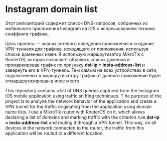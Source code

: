 # Instagram domain list

Этот репозиторий содержит список DNS-запросов, собранных из мобильного приложения Instagram на iOS с использованием техники сниффинга трафика.

Цель проекта — анализ сетевого поведения приложения и создание VPN-туннеля для трафика, исходящего от приложения, используя списки доменных имен.
Я использую маршрутизатор MikroTik с RouterOS, которая позволяет объявить список доменов и промаркировав трафик по признаку **dst-ip = insta-address-list** и завернуть его в VPN-туннель.
Тем самым на всех устройствах в сети, подключенных к маршрутизатору трафик от данного приложение будет отмаршрутизирован в иное место.

This repository contains a list of DNS queries captured from the Instagram iOS mobile application using traffic sniffing techniques.
T
he purpose of the project is to analyze the network behavior of the application and create a VPN tunnel for the traffic originating from the application using domain name lists. I use a MikroTik router with RouterOS on it, which allows declaring a list of domains and marking traffic with the criterion rule **dst-ip = insta-address-list** and routing it through a VPN tunnel. This way, on all devices in the network connected to the router, the traffic from this application will be routed to a different location.
